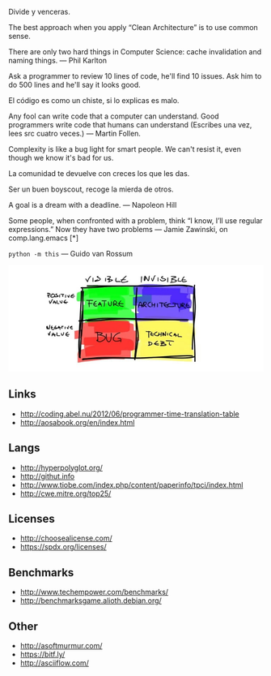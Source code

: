 Divide y venceras.

The best approach when you apply “Clean Architecture” is to use common sense.

There are only two hard things in Computer Science: cache invalidation and naming things.
— Phil Karlton

Ask a programmer to review 10 lines of code, he'll find 10 issues. Ask him to do 500 lines and he'll say it looks good.

El código es como un chiste, si lo explicas es malo.

Any fool can write code that a computer can understand. Good programmers write code that humans can understand (Escribes una vez, lees src cuatro veces.)
— Martin Follen.

Complexity is like a bug light for smart people. We can't resist it, even though we know it's bad for us.

La comunidad te devuelve con creces los que les das.

Ser un buen boyscout, recoge la mierda de otros.

A goal is a dream with a deadline.
— Napoleon Hill

Some people, when confronted with a problem, think “I know, I’ll use regular expressions.” Now they have two problems
— Jamie Zawinski, on comp.lang.emacs [*]

`python -m this`
— Guido van Rossum

![linux observability tools](imgs/IMG_20151119_091259.jpg)


Links
-----

 * http://coding.abel.nu/2012/06/programmer-time-translation-table
 * http://aosabook.org/en/index.html

Langs
-----

 * http://hyperpolyglot.org/
 * http://githut.info
 * http://www.tiobe.com/index.php/content/paperinfo/tpci/index.html
 * http://cwe.mitre.org/top25/

Licenses
----------

 * http://choosealicense.com/
 * https://spdx.org/licenses/

Benchmarks
----------

* http://www.techempower.com/benchmarks/
* http://benchmarksgame.alioth.debian.org/

Other
-----

 * http://asoftmurmur.com/
 * https://bitf.ly/
 * http://asciiflow.com/
